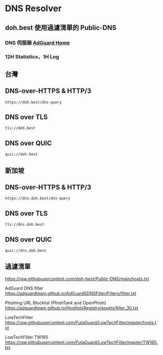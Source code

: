 # DNS Resolver

## doh.best  使用過濾清單的 Public-DNS 

### DNS 伺服器 [AdGuard Home](https://github.com/AdguardTeam/AdGuardHome)   

### 12H Statistics，1H Log   

## 台灣

## DNS-over-HTTPS & HTTP/3
```
https://doh.best/dns-query
```
## DNS over TLS
```
tls://doh.best
```
## DNS over QUIC
```
quic://doh.best
```

## 新加坡

## DNS-over-HTTPS & HTTP/3
```
https://dns.doh.best/dns-query
```
## DNS over TLS
```
tls://dns.doh.best
```
## DNS over QUIC
```
quic://dns.doh.best
```


## 過濾清單

https://raw.githubusercontent.com/doh-best/Public-DNS/main/hosts.txt

AdGuard DNS filter   
https://adguardteam.github.io/AdGuardSDNSFilter/Filters/filter.txt

Phishing URL Blocklist (PhishTank and OpenPhish)   
https://adguardteam.github.io/HostlistsRegistry/assets/filter_30.txt

LowTechFilter   
https://raw.githubusercontent.com/FutaGuard/LowTechFilter/master/hosts.txt

LowTechFilter TW165   
https://raw.githubusercontent.com/FutaGuard/LowTechFilter/master/TW165.txt